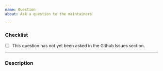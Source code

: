```yaml
---
name: Question
about: Ask a question to the maintainers

---
```


### Checklist

- [ ] This question has not yet been asked in the Github Issues section.

----------

### Description
<!--
Ask your question.
-->
